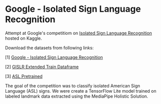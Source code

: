 # Google - Isolated Sign Language Recognition

Attempt at Google's competitiom on [Isolated Sign Language Recognition](https://www.kaggle.com/competitions/asl-signs) hosted on Kaggle.

Download the datasets from following links:

[1] [Google - Isolated Sign Language Recognition](https://www.kaggle.com/competitions/asl-signs/data)

[2] [GISLR Extended Train Dataframe](https://www.kaggle.com/datasets/dschettler8845/gislr-extended-train-dataframe)

[3] [ASL Pretrained](https://www.kaggle.com/datasets/bishwashk/asl-pretrained)

The goal of the competition was to classify isolated American Sign Language (ASL) signs. We were create a TensorFlow Lite model trained on labeled landmark data extracted using the MediaPipe Holistic Solution.

